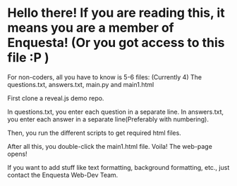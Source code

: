 Hello there! If you are reading this, it means you are a member of Enquesta! (Or you got access to this file :P )
================================================================================================

For non-coders, all you have to know is 5-6 files: (Currently 4) The questions.txt, answers.txt, main.py and main1.html

First clone a reveal.js demo repo.

In questions.txt, you enter each question in a separate line.
In answers.txt, you enter each answer in a separate line(Preferably with numbering).

Then, you run the different scripts to get required html files.

After all this, you double-click the main1.html file. Voila! The web-page opens!

If you want to add stuff like text formatting, background formatting, etc., just contact the Enquesta Web-Dev Team.

